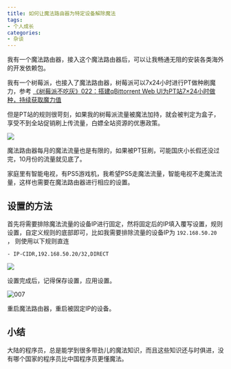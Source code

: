 ```yaml
---
title: 如何让魔法路由器为特定设备解除魔法
tags:
- 个人成长
categories:
- 杂谈
---
```




我有一个魔法路由器，接入这个魔法路由器后，可以让我畅通无阻的安装各类海外的开发依赖包。



我有一个树莓派，也接入了魔法路由器，树莓派可以7x24小时进行PT做种刷魔力，参考 [《树莓派不吃灰》022：搭建qBittorrent Web UI为PT站7×24小时做种，持续获取魔力值](https://v2fy.com/p/2023-10-13-17-53-40-qbit/)

但是PT站的规则很苛刻，如果我的树莓派流量被魔法加持，就会被判定为盒子，享受不到全站促销刷上传流量，白嫖全站资源的优惠政策。



![](https://cdn.fangyuanxiaozhan.com/assets/1727936909780DMkStTt1.png)



魔法路由器每月的魔法流量也是有限的，如果被PT狂刷，可能国庆小长假还没过完，10月份的流量就见底了。



家庭里有智能电视，有PS5游戏机，我希望PS5走魔法流量，智能电视不走魔法流量，这样也需要在魔法路由器进行相应的设置。



## 设置的方法

首先将需要排除魔法流量的设备IP进行固定，然将固定后的IP填入覆写设置，规则设置，自定义规则的底部即可，比如我需要排除流量的设备IP为 `192.168.50.20` ， 则使用以下规则直连



```
- IP-CIDR,192.168.50.20/32,DIRECT
```





![](https://cdn.fangyuanxiaozhan.com/assets/1727937705167aNrhdG35.png)

设置完成后，记得保存设置，应用设置。

![007](https://cdn.fangyuanxiaozhan.com/assets/1727939690056WdYssifB.jpeg)

重启魔法路由器，重启被固定IP的设备。



## 小结

大陆的程序员，总是能学到很多带劲儿的魔法知识，而且这些知识还与时俱进，没有哪个国家的程序员比中国程序员更懂魔法。

